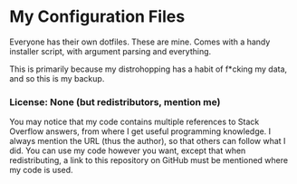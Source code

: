 # My Configuration Files
Everyone has their own dotfiles. These are mine.
Comes with a handy installer script, with argument parsing and everything.

This is primarily because my distrohopping has a habit of f\*cking my data, and so this is my
backup.

### License: None (but redistributors, mention me)
You may notice that my code contains multiple references to Stack Overflow answers, from where I
get useful programming knowledge. I always mention the URL (thus the author), so that others can
follow what I did. You can use my code however you want, except that when redistributing, a link to
this repository on GitHub must be mentioned where my code is used.
